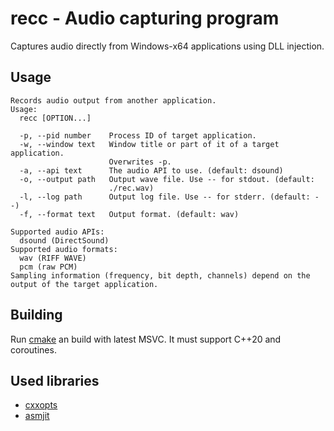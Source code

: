 # recc - Audio capturing program 

Captures audio directly from Windows-x64 applications using DLL injection.

## Usage

    Records audio output from another application.
    Usage:
      recc [OPTION...]

      -p, --pid number    Process ID of target application.
      -w, --window text   Window title or part of it of a target application.
                          Overwrites -p.
      -a, --api text      The audio API to use. (default: dsound)
      -o, --output path   Output wave file. Use -- for stdout. (default:
                          ./rec.wav)
      -l, --log path      Output log file. Use -- for stderr. (default: --)
      -f, --format text   Output format. (default: wav)

    Supported audio APIs:
      dsound (DirectSound)
    Supported audio formats:
      wav (RIFF WAVE)
      pcm (raw PCM)
    Sampling information (frequency, bit depth, channels) depend on the output of the target application.

## Building

Run [cmake](https://cmake.org/) an build with latest MSVC. It must support C++20 and coroutines.

## Used libraries

* [cxxopts](https://github.com/jarro2783/cxxopts)
* [asmjit](https://asmjit.com/)